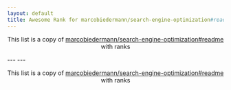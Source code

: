 ```yaml
---
layout: default
title: Awesome Rank for marcobiedermann/search-engine-optimization#readme
---
```


<p align="center">
	This list is a copy of <a href="https://github.com/marcobiedermann/search-engine-optimization#readme">marcobiedermann/search-engine-optimization#readme</a> with ranks
</p>
---
---
<p align="center">
	This list is a copy of <a href="https://github.com/marcobiedermann/search-engine-optimization#readme">marcobiedermann/search-engine-optimization#readme</a> with ranks
</p>
